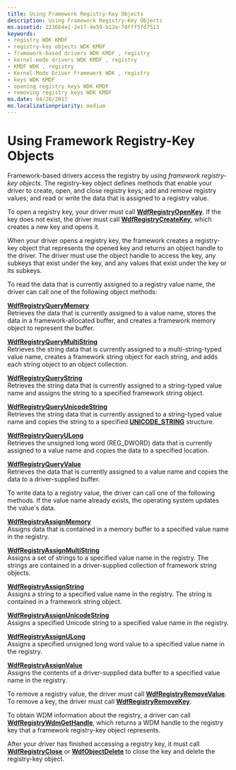```yaml
---
title: Using Framework Registry-Key Objects
description: Using Framework Registry-Key Objects
ms.assetid: 2236b4e1-2e17-4e59-b12e-70fff5fd7513
keywords:
- registry WDK KMDF
- registry-key objects WDK KMDF
- framework-based drivers WDK KMDF , registry
- kernel-mode drivers WDK KMDF , registry
- KMDF WDK , registry
- Kernel-Mode Driver Framework WDK , registry
- keys WDK KMDF
- opening registry keys WDK KMDF
- removing registry keys WDK KMDF
ms.date: 04/20/2017
ms.localizationpriority: medium
---
```


# Using Framework Registry-Key Objects


Framework-based drivers access the registry by using *framework registry-key objects*. The registry-key object defines methods that enable your driver to create, open, and close registry keys; add and remove registry values; and read or write the data that is assigned to a registry value.

To open a registry key, your driver must call [**WdfRegistryOpenKey**](https://msdn.microsoft.com/library/windows/hardware/ff549919). If the key does not exist, the driver must call [**WdfRegistryCreateKey**](https://msdn.microsoft.com/library/windows/hardware/ff549917), which creates a new key and opens it.

When your driver opens a registry key, the framework creates a registry-key object that represents the opened key and returns an object handle to the driver. The driver must use the object handle to access the key, any subkeys that exist under the key, and any values that exist under the key or its subkeys.

To read the data that is currently assigned to a registry value name, the driver can call one of the following object methods:

<a href="" id="---------wdfregistryquerymemory--------"></a>[**WdfRegistryQueryMemory**](https://msdn.microsoft.com/library/windows/hardware/ff549920)  
Retrieves the data that is currently assigned to a value name, stores the data in a framework-allocated buffer, and creates a framework memory object to represent the buffer.

<a href="" id="---------wdfregistryquerymultistring--------"></a>[**WdfRegistryQueryMultiString**](https://msdn.microsoft.com/library/windows/hardware/ff549921)  
Retrieves the string data that is currently assigned to a multi-string-typed value name, creates a framework string object for each string, and adds each string object to an object collection.

<a href="" id="---------wdfregistryquerystring--------"></a>[**WdfRegistryQueryString**](https://msdn.microsoft.com/library/windows/hardware/ff549923)  
Retrieves the string data that is currently assigned to a string-typed value name and assigns the string to a specified framework string object.

<a href="" id="---------wdfregistryqueryunicodestring--------"></a>[**WdfRegistryQueryUnicodeString**](https://msdn.microsoft.com/library/windows/hardware/ff549927)  
Retrieves the string data that is currently assigned to a string-typed value name and copies the string to a specified [**UNICODE\_STRING**](https://msdn.microsoft.com/library/windows/hardware/ff564879) structure.

<a href="" id="---------wdfregistryqueryulong--------"></a>[**WdfRegistryQueryULong**](https://msdn.microsoft.com/library/windows/hardware/ff549925)  
Retrieves the unsigned long word (REG\_DWORD) data that is currently assigned to a value name and copies the data to a specified location.

<a href="" id="---------wdfregistryqueryvalue--------"></a>[**WdfRegistryQueryValue**](https://msdn.microsoft.com/library/windows/hardware/ff549928)  
Retrieves the data that is currently assigned to a value name and copies the data to a driver-supplied buffer.

To write data to a registry value, the driver can call one of the following methods. If the value name already exists, the operating system updates the value's data.

<a href="" id="---------wdfregistryassignmemory--------"></a>[**WdfRegistryAssignMemory**](https://msdn.microsoft.com/library/windows/hardware/ff549901)  
Assigns data that is contained in a memory buffer to a specified value name in the registry.

<a href="" id="---------wdfregistryassignmultistring--------"></a>[**WdfRegistryAssignMultiString**](https://msdn.microsoft.com/library/windows/hardware/ff549903)  
Assigns a set of strings to a specified value name in the registry. The strings are contained in a driver-supplied collection of framework string objects.

<a href="" id="---------wdfregistryassignstring--------"></a>[**WdfRegistryAssignString**](https://msdn.microsoft.com/library/windows/hardware/ff549906)  
Assigns a string to a specified value name in the registry. The string is contained in a framework string object.

<a href="" id="---------wdfregistryassignunicodestring--------"></a>[**WdfRegistryAssignUnicodeString**](https://msdn.microsoft.com/library/windows/hardware/ff549912)  
Assigns a specified Unicode string to a specified value name in the registry.

<a href="" id="---------wdfregistryassignulong--------"></a>[**WdfRegistryAssignULong**](https://msdn.microsoft.com/library/windows/hardware/ff549910)  
Assigns a specified unsigned long word value to a specified value name in the registry.

<a href="" id="---------wdfregistryassignvalue--------"></a>[**WdfRegistryAssignValue**](https://msdn.microsoft.com/library/windows/hardware/ff549913)  
Assigns the contents of a driver-supplied data buffer to a specified value name in the registry.

To remove a registry value, the driver must call [**WdfRegistryRemoveValue**](https://msdn.microsoft.com/library/windows/hardware/ff549932). To remove a key, the driver must call [**WdfRegistryRemoveKey**](https://msdn.microsoft.com/library/windows/hardware/ff549930).

To obtain WDM information about the registry, a driver can call [**WdfRegistryWdmGetHandle**](https://msdn.microsoft.com/library/windows/hardware/ff549935), which returns a WDM handle to the registry key that a framework registry-key object represents.

After your driver has finished accessing a registry key, it must call [**WdfRegistryClose**](https://msdn.microsoft.com/library/windows/hardware/ff549914) or [**WdfObjectDelete**](https://msdn.microsoft.com/library/windows/hardware/ff548734) to close the key and delete the registry-key object.

 

 





